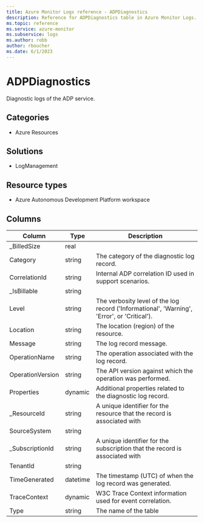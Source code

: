 ```yaml
---
title: Azure Monitor Logs reference - ADPDiagnostics
description: Reference for ADPDiagnostics table in Azure Monitor Logs.
ms.topic: reference
ms.service: azure-monitor
ms.subservice: logs
ms.author: robb
author: rboucher
ms.date: 6/1/2023
---
```


# ADPDiagnostics

 Diagnostic logs of the ADP service.

## Categories

- Azure Resources
## Solutions

- LogManagement
## Resource types

- Azure Autonomous Development Platform workspace




## Columns

| Column | Type | Description |
| --- | --- | --- |
| _BilledSize | real |  |
| Category | string | The category of the diagnostic log record. |
| CorrelationId | string | Internal ADP correlation ID used in support scenarios. |
| _IsBillable | string |  |
| Level | string | The verbosity level of the log record ('Informational', 'Warning', 'Error', or 'Critical'). |
| Location | string | The location (region) of the resource. |
| Message | string | The log record message. |
| OperationName | string | The operation associated with the log record. |
| OperationVersion | string | The API version against which the operation was performed. |
| Properties | dynamic | Additional properties related to the diagnostic log record. |
| _ResourceId | string | A unique identifier for the resource that the record is associated with |
| SourceSystem | string |  |
| _SubscriptionId | string | A unique identifier for the subscription that the record is associated with |
| TenantId | string |  |
| TimeGenerated | datetime | The timestamp (UTC) of when the log record was generated. |
| TraceContext | dynamic | W3C Trace Context information used for event correlation. |
| Type | string | The name of the table |
